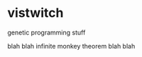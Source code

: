 # vistwitch


<p> genetic programming stuff </p>
<p> blah blah infinite monkey theorem  blah blah</p>
